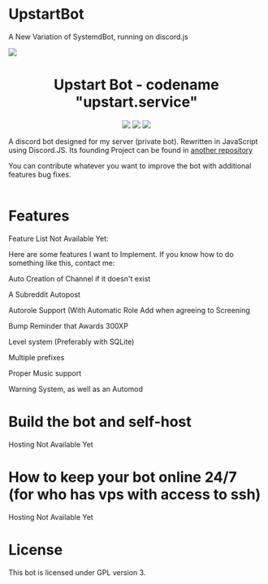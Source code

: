 # UpstartBot
A New Variation of SystemdBot, running on discord.js

<img src="./assets/logo.png"><br>

<h1 align="center"> Upstart Bot - codename "upstart.service" </h1>

<p align="center">
  <a href="https://github.com/thetechxplore/UpstartBot/blob/Main/LICENSE" alt="License"><img src="https://img.shields.io/github/license/thetechxplore/UpstartBot"></img></a>
  <a href="https://discord.gg/AgBEcyvPhk" alt="Discord"><img src="https://img.shields.io/discord/1041477113422815382?color=%23900000&label=Online&logo=The%20Nerds&style=flat"></img></a>
  <a href="https://github.com/thetechxplore/UpstartBot/issues" alt="Issues"><img src="https://img.shields.io/github/issues/thetechxplore/UpstartBot"></img></a>
</p>
A discord bot designed for my server (private bot). Rewritten in
JavaScript using Discord.JS. Its founding Project can be found in
<a href="https://github.com/thetechxplore/SystemdBot">another repository</a>

You can contribute whatever you want to improve the bot with additional features
bug fixes.
<br>
<br>

# Features

Feature List Not Available Yet:

Here are some features I want to Implement. If you know how to do something like this, contact me:

Auto Creation of Channel if it doesn't exist

A Subreddit Autopost

Autorole Support (With Automatic Role Add when agreeing to Screening

Bump Reminder that Awards 300XP

Level system (Preferably with SQLite)

Multiple prefixes

Proper Music support

Warning System, as well as an Automod

# Build the bot and self-host

Hosting Not Available Yet

# How to keep your bot online 24/7 (for who has vps with access to ssh)

Hosting Not Available Yet

# License

This bot is licensed under GPL version 3.

